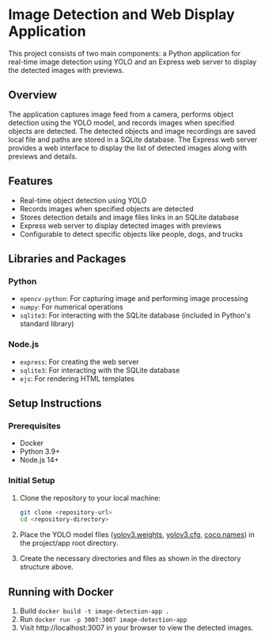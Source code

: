 # Image Detection and Web Display Application

This project consists of two main components: a Python application for real-time image detection using YOLO and an Express web server to display the detected images with previews.

## Overview

The application captures image feed from a camera, performs object detection using the YOLO model, and records images when specified objects are detected. The detected objects and image recordings are saved local file and paths are stored in a SQLite database. The Express web server provides a web interface to display the list of detected images along with previews and details.

## Features

- Real-time object detection using YOLO
- Records images when specified objects are detected
- Stores detection details and image files links in an SQLite database
- Express web server to display detected images with previews
- Configurable to detect specific objects like people, dogs, and trucks

## Libraries and Packages

### Python

- `opencv-python`: For capturing image and performing image processing
- `numpy`: For numerical operations
- `sqlite3`: For interacting with the SQLite database (included in Python's standard library)

### Node.js

- `express`: For creating the web server
- `sqlite3`: For interacting with the SQLite database
- `ejs`: For rendering HTML templates

## Setup Instructions

### Prerequisites

- Docker
- Python 3.9+
- Node.js 14+

### Initial Setup

1. Clone the repository to your local machine:
   ```sh
   git clone <repository-url>
   cd <repository-directory>

2.	Place the YOLO model files ([yolov3.weights](https://github.com/patrick013/Object-Detection---Yolov3/blob/master/model/yolov3.weights), [yolov3.cfg](https://github.com/pjreddie/darknet/blob/master/cfg/yolov3.cfg), [coco.names](https://github.com/pjreddie/darknet/blob/master/data/)) in the project/app root directory.

3.	Create the necessary directories and files as shown in the directory structure above.

## Running with Docker

1. Build `docker build -t image-detection-app .`
2. Run `docker run -p 3007:3007 image-detection-app`
3. Visit http://localhost:3007 in your browser to view the detected images.